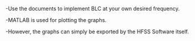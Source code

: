 -Use the documents to implement BLC at your own desired frequency.  

-MATLAB is used for plotting the graphs.  

-However, the graphs can simply be exported by the HFSS Software itself. 
